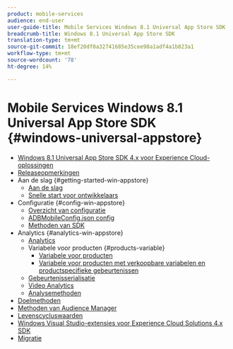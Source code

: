 ```yaml
---
product: mobile-services
audience: end-user
user-guide-title: Mobile Services Windows 8.1 Universal App Store SDK
breadcrumb-title: Windows 8.1 Universal App Store SDK
translation-type: tm+mt
source-git-commit: 18ef20df0a32741685e35cee98a1adf4a1b823a1
workflow-type: tm+mt
source-wordcount: '78'
ht-degree: 14%

---
```



# Mobile Services Windows 8.1 Universal App Store SDK {#windows-universal-appstore}

+ [Windows 8.1 Universal App Store SDK 4.x voor Experience Cloud-oplossingen](overview.md)
+ [Releaseopmerkingen](release-notes.md)
+ Aan de slag {#getting-started-win-appstore}
   + [Aan de slag](c-getting-started/c-getting-started.md)
   + [Snelle start voor ontwikkelaars](c-getting-started/dev-qs.md)
+ Configuratie {#config-win-appstore}
   + [Overzicht van configuratie](c-configuration/c-configuration.md)
   + [ADBMobileConfig.json config](c-configuration/c.json.md)
   + [Methoden van SDK](c-configuration/methods.md)
+ Analytics {#analytics-win-appstore}
   + [Analytics](analytics/analytics.md)
   + Variabele voor producten {#products-variable}
      + [Variabele voor producten](analytics/products/products.md)
      + [Variabele voor producten met verkoopbare variabelen en productspecifieke gebeurtenissen](analytics/products/products-variable-evars-events.md)
   + [Gebeurtenisserialisatie](analytics/event-serialization.md)
   + [Video Analytics](analytics/video-qs.md)
   + [Analysemethoden](analytics/analytics-methods.md)
+ [Doelmethoden](target/target-methods.md)
+ [Methoden van Audience Manager](audiencemgmt/audience-manager-methods.md)
+ [Levenscycluswaarden](metrics.md)
+ [Windows Visual Studio-extensies voor Experience Cloud Solutions 4.x SDK](extensions/win-vse-4x.md)
+ [Migratie](migration-v3.md)
